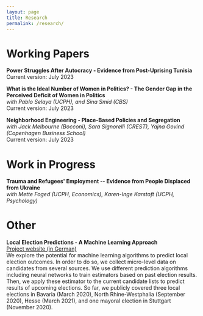 ```yaml
---
layout: page
title: Research
permalink: /research/
---
```


[comment]: <> (# Working Papers)
 

# Working Papers
**Power Struggles After Autocracy - Evidence from Post-Uprising Tunisia** <br>
Current version: July 2023

**What is the Ideal Number of Women in Politics? - The Gender Gap in the Perceived Deficit of Women in Politics** <br>
*with  Pablo Selaya (UCPH), and Sina Smid (CBS)* <br>
Current version: July 2023 


**Neighborhood Engineering - Place-Based Policies and Segregation** <br>
*with Jack Melbourne (Bocconi), Sara Signorelli (CREST), Yajna Govind (Copenhagen Business School)* <br>
Current version: July 2023


# Work in Progress
**Trauma and Refugees' Employment -- Evidence from People Displaced from Ukraine** <br>
*with Mette Foged (UCPH, Economics), Karen-Inge Karstoft (UCPH, Psychology)* <br>


# Other
**Local Election Predictions - A Machine Learning Approach** <br>
[Project website (in German)](https://www.wahlorakel.com/) <br>
We explore the potential for machine learning algorithms to predict local election 
outcomes. In order to do so, we collect micro-level data on candidates from 
several sources. We use different prediction algorithms including neural networks 
to train estimators based on past election results. 
Then, we apply these estimator to the current candidate lists to 
predict results of upcoming elections. So far, we publicly covered three 
local elections in Bavaria (March 2020), North Rhine-Westphalia (September 2020), 
Hesse (March 2021), and one mayoral election in Stuttgart (November 2020).